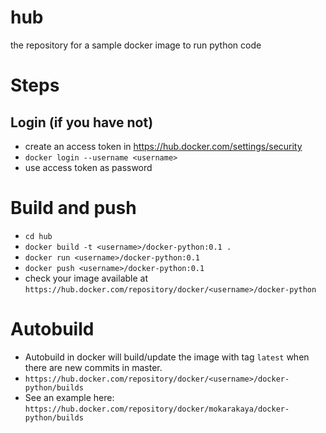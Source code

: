 # hub
the repository for a sample docker image to run python code

# Steps

## Login (if you have not)
- create an access token in https://hub.docker.com/settings/security
- `docker login --username <username>`
- use access token as password

# Build and push
- `cd hub`
- `docker build -t <username>/docker-python:0.1 .`
- `docker run <username>/docker-python:0.1`
- `docker push <username>/docker-python:0.1`
- check your image available at `https://hub.docker.com/repository/docker/<username>/docker-python`

# Autobuild
- Autobuild in docker will build/update the image with tag `latest` when there are new commits in master.
- `https://hub.docker.com/repository/docker/<username>/docker-python/builds`
- See an example here: `https://hub.docker.com/repository/docker/mokarakaya/docker-python/builds`
